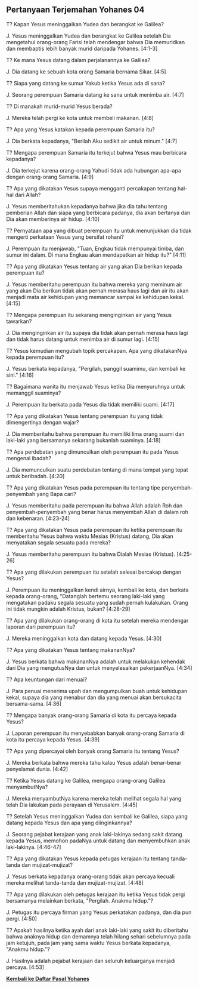 ## Pertanyaan Terjemahan Yohanes 04 ##

T? Kapan Yesus meninggalkan Yudea dan berangkat ke Galilea?

J. Yesus meninggalkan Yudea dan berangkat ke Galilea setelah Dia mengetahui orang-orang Farisi telah mendengar bahwa Dia memuridkan dan membaptis lebih banyak murid daripada Yohanes. [4:1-3]

T? Ke mana Yesus datang dalam perjalanannya ke Galilea?

J. Dia datang ke sebuah kota orang Samaria bernama Sikar. [4:5]

T? Siapa yang datang ke sumur Yakub ketika Yesus ada di sana?

J. Seorang perempuan Samaria datang ke sana untuk menimba air. [4:7]

T? Di manakah murid-murid Yesus berada?

J. Mereka telah pergi ke kota untuk membeli makanan. [4:8]

T? Apa yang Yesus katakan kepada perempuan Samaria itu?

J. Dia berkata kepadanya, "Berilah Aku sedikit air untuk minum." [4:7]

T? Mengapa perempuan Samaria itu terkejut bahwa Yesus mau berbicara kepadanya?

J. Dia terkejut karena orang-orang Yahudi tidak ada hubungan apa-apa dengan orang-orang Samaria. [4:9]

T? Apa yang dikatakan Yesus supaya mengganti percakapan tentang hal-hal dari Allah?

J. Yesus memberitahukan kepadanya bahwa jika dia tahu tentang pemberian Allah dan siapa yang berbicara padanya, dia akan bertanya dan Dia akan memberinya air hidup. [4:10]

T? Pernyataan apa yang dibuat perempuan itu untuk menunjukkan dia tidak mengerti perkataan Yesus yang bersifat rohani?

J. Perempuan itu menjawab, "Tuan, Engkau tidak mempunyai timba, dan sumur ini dalam. Di mana Engkau akan mendapatkan air hidup itu?" [4:11]

T? Apa yang dikatakan Yesus tentang air yang akan Dia berikan kepada perempuan itu?

J. Yesus memberitahu perempuan itu bahwa mereka yang meminum air yang akan Dia berikan tidak akan pernah merasa haus lagi dan air itu akan menjadi mata air kehidupan yang memancar sampai ke kehidupan kekal. [4:15]

T? Mengapa perempuan itu sekarang menginginkan air yang Yesus tawarkan?

J. Dia menginginkan air itu supaya dia tidak akan pernah merasa haus lagi dan tidak harus datang untuk menimba air di sumur lagi. [4:15]

T? Yesus kemudian mengubah topik percakapan. Apa yang dikatakanNya kepada perempuan itu?

J. Yesus berkata kepadanya, "Pergilah, panggil suamimu, dan kembali ke sini." [4:16]

T? Bagaimana wanita itu menjawab Yesus ketika Dia menyuruhnya untuk memanggil suaminya?

J. Perempuan itu berkata pada Yesus dia tidak memiliki suami. [4:17]

T? Apa yang dikatakan Yesus tentang perempuan itu yang tidak dimengertinya dengan wajar?

J. Dia memberitahu bahwa perempuan itu memiliki lima orang suami dan laki-laki yang bersamanya sekarang bukanlah suaminya. [4:18]

T? Apa perdebatan yang dimunculkan oleh perempuan itu pada Yesus mengenai ibadah?

J. Dia memunculkan suatu perdebatan tentang di mana tempat yang tepat untuk beribadah. [4:20]

T? Apa yang dikatakan Yesus pada perempuan itu tentang tipe penyembah-penyembah yang Bapa cari?

J. Yesus memberitahu pada perempuan itu bahwa Allah adalah Roh dan penyembah-penyembah yang benar harus menyembah Allah di dalam roh dan kebenaran. [4:23-24]

T? Apa yang dikatakan Yesus pada perempuan itu ketika perempuan itu memberitahu Yesus bahwa waktu Mesias (Kristus) datang, Dia akan menyatakan segala sesuatu pada mereka?

J. Yesus memberitahu perempuan itu bahwa Dialah Mesias (Kristus). [4:25-26]

T? Apa yang dilakukan perempuan itu setelah selesai bercakap dengan Yesus?

J. Perempuan itu meninggalkan kendi airnya, kembali ke kota, dan berkata kepada orang-orang, "Datanglah bertemu seorang laki-laki yang mengatakan padaku segala sesuatu yang sudah pernah kulakukan. Orang ini tidak mungkin adalah Kristus, bukan? [4:28-29]

T? Apa yang dilakukan orang-orang di kota itu setelah mereka mendengar laporan dari perempuan itu?

J. Mereka meninggalkan kota dan datang kepada Yesus. [4:30]

T? Apa yang dikatakan Yesus tentang makananNya?

J. Yesus berkata bahwa makananNya adalah untuk melakukan kehendak dari Dia yang mengutusNya dan untuk menyelesaikan pekerjaanNya. [4:34]

T? Apa keuntungan dari menuai?

J. Para penuai menerima upah dan mengumpulkan buah untuk kehidupan kekal, supaya dia yang menabur dan dia yang menuai akan bersukacita bersama-sama. [4:36]

T? Mengapa banyak orang-orang Samaria di kota itu percaya kepada Yesus?

J. Laporan perempuan itu menyebabkan banyak orang-orang Samaria di kota itu percaya kepada Yesus. [4:39]

T? Apa yang dipercayai oleh banyak orang Samaria itu tentang Yesus?

J. Mereka berkata bahwa mereka tahu kalau Yesus adalah benar-benar penyelamat dunia. [4:42]

T? Ketika Yesus datang ke Galilea, mengapa orang-orang Galilea menyambutNya?

J. Mereka menyambutNya karena mereka telah melihat segala hal yang telah Dia lakukan pada perayaan di Yerusalem. [4:45]

T? Setelah Yesus meninggalkan Yudea dan kembali ke Galilea, siapa yang datang kepada Yesus dan apa yang diinginkannya?

J. Seorang pejabat kerajaan yang anak laki-lakinya sedang sakit datang kepada Yesus, memohon padaNya untuk datang dan menyembuhkan anak laki-lakinya. [4:46-47]

T? Apa yang dikatakan Yesus kepada petugas kerajaan itu tentang tanda-tanda dan mujizat-mujizat?

J. Yesus berkata kepadanya orang-orang tidak akan percaya kecuali mereka melihat tanda-tanda dan mujizat-mujizat. [4:48]

T? Apa yang dilakukan oleh petugas kerajaan itu ketika Yesus tidak pergi bersamanya melainkan berkata, "Pergilah. Anakmu hidup."?

J. Petugas itu percaya firman yang Yesus perkatakan padanya, dan dia pun pergi. [4:50]

T? Apakah hasilnya ketika ayah dari anak laki-laki yang sakit itu diberitahu bahwa anaknya hidup dan demamnya telah hilang sehari sebelumnya pada jam ketujuh, pada jam yang sama waktu Yesus berkata kepadanya, "Anakmu hidup."?

J. Hasilnya adalah pejabat kerajaan dan seluruh keluarganya menjadi percaya. [4:53]

__[Kembali ke Daftar Pasal Yohanes](./)__

